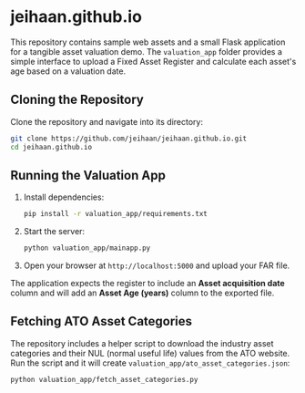 # jeihaan.github.io

This repository contains sample web assets and a small Flask application for a tangible asset valuation demo. The `valuation_app` folder provides a simple interface to upload a Fixed Asset Register and calculate each asset's age based on a valuation date.

## Cloning the Repository

Clone the repository and navigate into its directory:

```bash
git clone https://github.com/jeihaan/jeihaan.github.io.git
cd jeihaan.github.io
```


## Running the Valuation App

1. Install dependencies:
   ```bash
   pip install -r valuation_app/requirements.txt
   ```
2. Start the server:
   ```bash
   python valuation_app/mainapp.py
   ```
3. Open your browser at `http://localhost:5000` and upload your FAR file.

The application expects the register to include an **Asset acquisition date** column and will add an **Asset Age (years)** column to the exported file.

## Fetching ATO Asset Categories

The repository includes a helper script to download the industry asset
categories and their NUL (normal useful life) values from the ATO website.
Run the script and it will create `valuation_app/ato_asset_categories.json`:

```bash
python valuation_app/fetch_asset_categories.py
```
